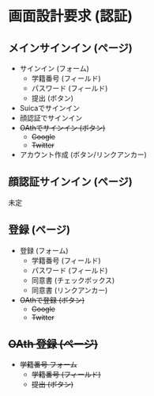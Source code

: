 # 画面設計要求 (認証)

## メインサインイン (ページ)

- サインイン (フォーム)
  - 学籍番号 (フィールド)
  - パスワード (フィールド)
  - 提出 (ボタン)
- Suicaでサインイン
- 顔認証でサインイン
- ~~OAthでサインイン (ボタン)~~
  - ~~Google~~
  - ~~Twitter~~
- アカウント作成 (ボタン/リンクアンカー)

## 顔認証サインイン (ページ)

未定

## 登録 (ページ)

- 登録 (フォーム)
  - 学籍番号 (フィールド)
  - パスワード (フィールド)
  - 同意書 (チェックボックス)
  - 同意書 (リンクアンカー)
- ~~OAthで登録 (ボタン)~~
  - ~~Google~~
  - ~~Twitter~~

## ~~OAth 登録 (ページ)~~

- ~~学籍番号 フォーム~~
  - ~~学籍番号 (フィールド)~~
  - ~~提出 (ボタン)~~
